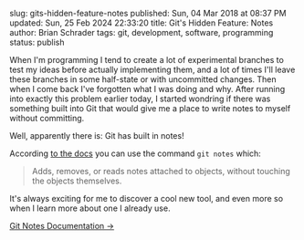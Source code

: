 slug: gits-hidden-feature-notes
published: Sun, 04 Mar 2018 at 08:37 PM
updated: Sun, 25 Feb 2024 22:33:20 
title: Git's Hidden Feature: Notes
author: Brian Schrader
tags: git, development, software, programming
status: publish

When I'm programming I tend to create a lot of experimental branches to test my ideas before actually implementing them, and a lot of times I'll leave these branches in some half-state or with uncommitted changes. Then when I come back I've forgotten what I was doing and why. After running into exactly this problem earlier today, I started wondring if there was something built into Git that would give me a place to write notes to myself without committing.

Well, apparently there is: Git has built in notes!

According [to the docs][docs] you can use the command `git notes` which:

> Adds, removes, or reads notes attached to objects, without touching the objects themselves.

It's always exciting for me to discover a cool new tool, and even more so when I learn more about one I already use.

[Git Notes Documentation &#8594;][docs]

[docs]: https://git-scm.com/docs/git-notes
